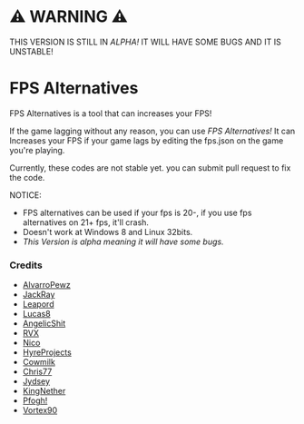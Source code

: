 # ⚠️ WARNING ⚠️
THIS VERSION IS STILL IN *ALPHA!* IT WILL HAVE SOME BUGS AND IT IS UNSTABLE!

# FPS Alternatives
FPS Alternatives is a tool that can increases your FPS!

If the game lagging without any reason, you can use *FPS Alternatives!*
It can Increases your FPS if your game lags by editing the fps.json on the game you're playing.

Currently, these codes are not stable yet. you can submit pull request to fix the code.

NOTICE:
- FPS alternatives can be used if your fps is 20-, if you use fps alternatives on 21+ fps, it'll crash.
- Doesn't work at Windows 8 and Linux 32bits.
- *This Version is alpha meaning it will have some bugs.*

### Credits
- [AlvarroPewz](https://youtube.com/watch/dQw4w9WgXcQ)
- [JackRay](https://youtube.com/watch/dQw4w9WgXcQ)
- [Leapord](https://youtube.com/watch/dQw4w9WgXcQ)
- [Lucas8](https://youtube.com/watch/dQw4w9WgXcQ)
- [AngelicShit](https://youtube.com/watch/dQw4w9WgXcQ)
- [RVX](https://youtube.com/watch/dQw4w9WgXcQ)
- [Nico](https://youtube.com/watch/dQw4w9WgXcQ)
- [HyreProjects](https://youtube.com/watch/dQw4w9WgXcQ)
- [Cowmilk](https://youtube.com/watch/dQw4w9WgXcQ)
- [Chris77](https://youtube.com/watch/dQw4w9WgXcQ)
- [Jydsey](https://youtube.com/watch/dQw4w9WgXcQ)
- [KingNether](https://youtube.com/watch/dQw4w9WgXcQ)
- [Pfogh!](https://youtube.com/watch/dQw4w9WgXcQ)
- [Vortex90](https://youtube.com/watch/dQw4w9WgXcQ)
